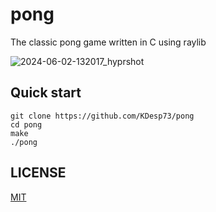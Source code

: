 # pong

The classic pong game written in C using raylib

![2024-06-02-132017_hyprshot](https://github.com/KDesp73/pong/assets/63654361/1222e316-da74-45fa-81ad-d17e96ccc951)



## Quick start

```console
git clone https://github.com/KDesp73/pong
cd pong
make
./pong
```

## LICENSE

[MIT](./LICENSE)
